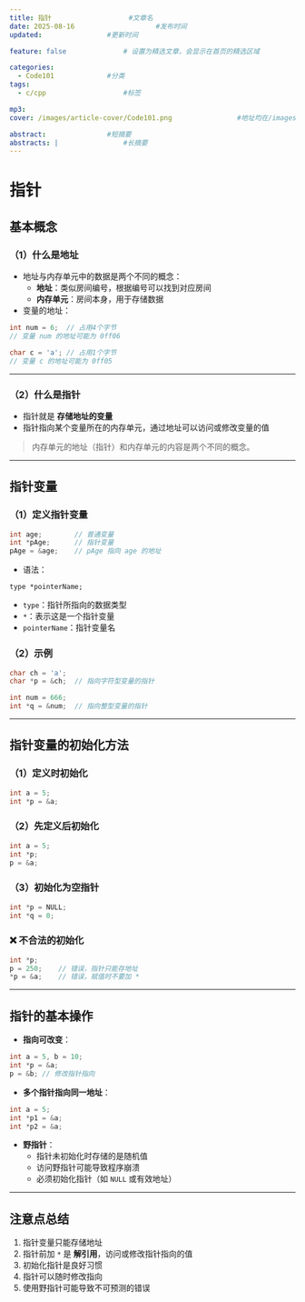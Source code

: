```yaml
---
title: 指针					#文章名
date: 2025-08-16					#发布时间
updated: 				#更新时间

feature: false   			# 设置为精选文章，会显示在首页的精选区域

categories: 
  - Code101   			#分类
tags:
  - c/cpp					#标签

mp3: 
cover: /images/article-cover/Code101.png				#地址均在/images/article-cover/··（规范命名，/文章名）

abstract: 				#短摘要 
abstracts: |				#长摘要
---
```


# 指针

## 基本概念

### （1）什么是地址

- 地址与内存单元中的数据是两个不同的概念：
  - **地址**：类似房间编号，根据编号可以找到对应房间
  - **内存单元**：房间本身，用于存储数据
- 变量的地址：

```c
int num = 6;  // 占用4个字节
// 变量 num 的地址可能为 0ff06

char c = 'a'; // 占用1个字节
// 变量 c 的地址可能为 0ff05
```

------

### （2）什么是指针

- 指针就是 **存储地址的变量**
- 指针指向某个变量所在的内存单元，通过地址可以访问或修改变量的值

> 内存单元的地址（指针）和内存单元的内容是两个不同的概念。

------

## 指针变量

### （1）定义指针变量

```c
int age;        // 普通变量
int *pAge;      // 指针变量
pAge = &age;    // pAge 指向 age 的地址
```

- 语法：

```
type *pointerName;
```

- `type`：指针所指向的数据类型
- `*`：表示这是一个指针变量
- `pointerName`：指针变量名

### （2）示例

```c
char ch = 'a';
char *p = &ch;  // 指向字符型变量的指针

int num = 666;
int *q = &num;  // 指向整型变量的指针
```

------

## 指针变量的初始化方法

### （1）定义时初始化

```c
int a = 5;
int *p = &a;
```

### （2）先定义后初始化

```c
int a = 5;
int *p;
p = &a;
```

### （3）初始化为空指针

```c
int *p = NULL;
int *q = 0;
```

### ❌ 不合法的初始化

```c
int *p;
p = 250;    // 错误，指针只能存地址
*p = &a;    // 错误，赋值时不要加 *
```

------

## 指针的基本操作

- **指向可改变**：

```c
int a = 5, b = 10;
int *p = &a;
p = &b; // 修改指针指向
```

- **多个指针指向同一地址**：

```c
int a = 5;
int *p1 = &a;
int *p2 = &a;
```

- **野指针**：
  - 指针未初始化时存储的是随机值
  - 访问野指针可能导致程序崩溃
  - 必须初始化指针（如 `NULL` 或有效地址）

------

## 注意点总结

1. 指针变量只能存储地址
2. 指针前加 `*` 是 **解引用**，访问或修改指针指向的值
3. 初始化指针是良好习惯
4. 指针可以随时修改指向
5. 使用野指针可能导致不可预测的错误